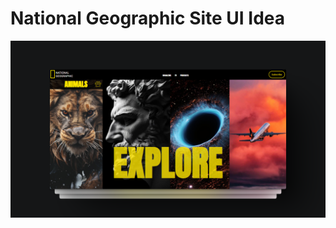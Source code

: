 # National Geographic Site UI Idea

![image alt](https://github.com/createdbymanq/national-geo-ui/blob/e1ddba0bf5e0b662e2126caf86731691cf64fd3e/mockup%20image/National%20Geographic%20Idea-Mockup.png)
